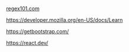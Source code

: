 [regex101.com](https://regex101.com/)

https://developer.mozilla.org/en-US/docs/Learn

https://getbootstrap.com/

https://react.dev/